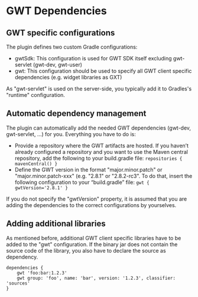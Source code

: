 # GWT Dependencies

## GWT specific configurations

The plugin defines two custom Gradle configurations:

* gwtSdk: This configuration is used for GWT SDK itself excluding gwt-servlet (gwt-dev, gwt-user)
* gwt: This configuration should be used to specify all GWT client specific dependencies (e.g. widget libraries as GXT)

As "gwt-servlet" is used on the server-side, you typically add it to Gradles's "runtime" configuration.

## Automatic dependency management

The plugin can automatically add the needed GWT dependencies (gwt-dev, gwt-servlet, ...) for you. Everything you have to do is:

* Provide a repository where the GWT artifacts are hosted. If you haven’t already configured a repository and you want to use the Maven central repository, add the following to your build.gradle file: `repositories { mavenCentral() }`
* Define the GWT version in the format "major.minor.patch" or "major.minor.patch-xxx" (e.g. "2.8.1" or "2.8.2-rc3". To do that, insert the following configuration to your “build.gradle” file: `gwt { gwtVersion='2.8.1' }`

If you do not specify the "gwtVersion" property, it is assumed that you are adding the dependencies to the correct configurations by yourselves.

## Adding additional libraries

As mentioned before, additional GWT client specific libraries have to be added to the "gwt" configuration. If the binary jar does not contain the source code of the library, you also have to declare the source as dependency.

```
dependencies {
    gwt 'foo:bar:1.2.3'
    gwt group: 'foo', name: 'bar', version: '1.2.3', classifier: 'sources'
}
```
